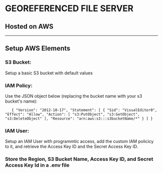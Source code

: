 # GEOREFERENCED FILE SERVER 
## Hosted on AWS

---

## Setup AWS Elements
### S3 Bucket:
Setup a basic S3 bucket with default values
### IAM Policy:
Use the JSON object below (replacing the bucket name with your s3 bucket's name):

`   {
        "Version": "2012-10-17",
        "Statement": [
            {
                "Sid": "VisualEditor0",
                "Effect": "Allow",
                "Action": [
                    "s3:PutObject",
                    "s3:GetObject",
                    "s3:DeleteObject"
                ],
                "Resource": "arn:aws:s3:::s3bucketName/*"
            }
        ]
    }`

### IAM User:
Setup an IAM User with programmtic access, add the custom IAM policicy to it, and retrieve the Access Key ID and the Secret Access Key ID.

### Store the Region, S3 Bucket Name, Access Key ID, and Secret Access Key Id in a .env file